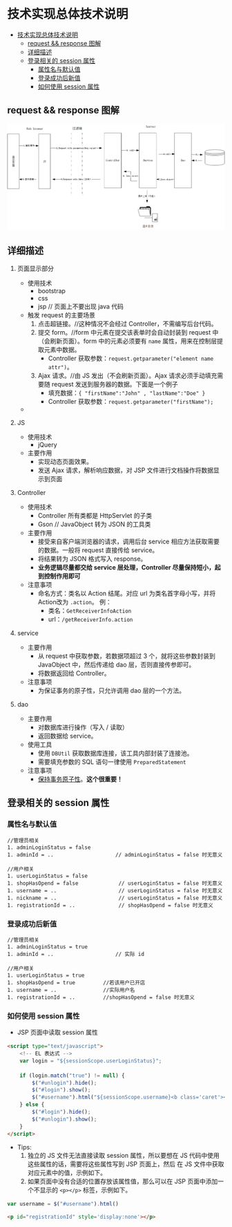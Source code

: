 # 技术实现总体技术说明

<!-- TOC -->

- [技术实现总体技术说明](#%E6%8A%80%E6%9C%AF%E5%AE%9E%E7%8E%B0%E6%80%BB%E4%BD%93%E6%8A%80%E6%9C%AF%E8%AF%B4%E6%98%8E)
    - [request && response 图解](#request--response-%E5%9B%BE%E8%A7%A3)
    - [详细描述](#%E8%AF%A6%E7%BB%86%E6%8F%8F%E8%BF%B0)
    - [登录相关的 session 属性](#%E7%99%BB%E5%BD%95%E7%9B%B8%E5%85%B3%E7%9A%84-session-%E5%B1%9E%E6%80%A7)
        - [属性名与默认值](#%E5%B1%9E%E6%80%A7%E5%90%8D%E4%B8%8E%E9%BB%98%E8%AE%A4%E5%80%BC)
        - [登录成功后新值](#%E7%99%BB%E5%BD%95%E6%88%90%E5%8A%9F%E5%90%8E%E6%96%B0%E5%80%BC)
        - [如何使用 session 属性](#%E5%A6%82%E4%BD%95%E4%BD%BF%E7%94%A8-session-%E5%B1%9E%E6%80%A7)

<!-- /TOC -->

## request && response 图解

![request && response 图解](../images/srs/request-response.png)

## 详细描述

1. 页面显示部分
    - 使用技术
        - bootstrap
        - css
        - jsp // 页面上不要出现 java 代码
    - 触发 request 的主要场景
        1. 点击超链接。//这种情况不会经过 Controller，不需编写后台代码。
        1. 提交 form。//form 中元素在提交该表单时会自动封装到 request 中（会刷新页面）。form 中的元素必须要有 `name` 属性，用来在控制层提取元素中数据。
            - Controller 获取参数：`request.getparameter("element name attr")`。
        1. Ajax 请求。//由 JS 发出（不会刷新页面）。Ajax 请求必须手动填充需要随 request 发送到服务器的数据。下面是一个例子
            - 填充数据：`{ "firstName":"John" , "lastName":"Doe" }`
            - Controller 获取参数：`request.getparameter("firstName");`
    - 
1. JS
    - 使用技术  
        - jQuery
    - 主要作用
        - 实现动态页面效果。
        - 发送 Ajax 请求，解析响应数据，对 JSP 文件进行文档操作将数据显示到页面

1. Controller
    - 使用技术
        - Controller 所有类都是 HttpServlet 的子类
        - Gson // JavaObject 转为 JSON 的工具类
    - 主要作用
        - 接受来自客户端浏览器的请求，调用后台 service 相应方法获取需要的数据。一般将 request 直接传给 service。
        - 将结果转为 JSON 格式写入 response。
        - **业务逻辑尽量都交给 service 层处理，Controller 尽量保持短小，起到控制作用即可**
    - 注意事项
        - 命名方式：类名以 Action 结尾。对应 url 为类名首字母小写，并将 Action改为 `.action`。 例：
            - 类名：`GetReceiverInfoAction`
            - url：`/getReceiverInfo.action`

1. service
    - 主要作用
        - 从 request 中获取参数，若数据项超过 3 个，就将这些参数封装到 JavaObject 中，然后传递给 dao 层，否则直接传参即可。
        - 将数据返回给 Controller。
    - 注意事项
        - 为保证事务的原子性，只允许调用 dao 层的一个方法。

1. dao 
    - 主要作用
        - 对数据库进行操作（写入 / 读取）
        - 返回数据给 service。
    - 使用工具
        - 使用 `DBUtil` 获取数据库连接，该工具内部封装了连接池。
        - 需要填充参数的 SQL 语句一律使用 `PreparedStatement`
    - 注意事项
        - [保持事务原子性](https://docs.oracle.com/javase/tutorial/jdbc/basics/transactions.html)。**这个很重要！**

## 登录相关的 session 属性

### 属性名与默认值

```
//管理员相关
1. adminLoginStatus = false      
1. adminId = ..                    // adminLoginStatus = false 时无意义 

//用户相关
1. userLoginStatus = false
1. shopHasOpend = false             // userLoginStatus = false 时无意义
1. username = ..                    // userLoginStatus = false 时无意义
1. nickname = ..                    // userLoginStatus = false 时无意义
1. registrationId = ..              // shopHasOpend = false 时无意义
```

### 登录成功后新值

```
//管理员相关
1. adminLoginStatus = true     
1. adminId = ..                    // 实际 id 

//用户相关
1. userLoginStatus = true      
1. shopHasOpend = true         //若该用户已开店   
1. username = ..               //实际用户名
1. registrationId = ..         //shopHasOpend = false 时无意义
```

### 如何使用 session 属性

- JSP 页面中读取 session 属性

```html
<script type="text/javascript">
    <!-- EL 表达式 -->
    var login = "${sessionScope.userLoginStatus}";

    if (login.match("true") != null) {
        $("#unlogin").hide();
        $("#login").show();
        $("#username").html("${sessionScope.username}<b class='caret'></b>"); 
    } else {
        $("#login").hide();
        $("#unlogin").show();
    }
</script>
```

- Tips: 
    1. 独立的 JS 文件无法直接读取 session 属性，所以要想在 JS 代码中使用这些属性的话，需要将这些属性写到 JSP 页面上，然后 在 JS 文件中获取对应元素中的值，示例如下。
    1. 如果页面中没有合适的位置存放该属性值，那么可以在 JSP 页面中添加一个不显示的 `<p></p>` 标签，示例如下。 

```js
var username = $("#username").html()
```

```html
<p id="registrationId" style='display:none'></p>
```

